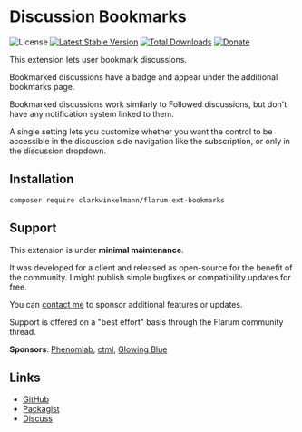 # Discussion Bookmarks

![License](https://img.shields.io/badge/license-MIT-blue.svg) [![Latest Stable Version](https://img.shields.io/packagist/v/clarkwinkelmann/flarum-ext-bookmarks.svg)](https://packagist.org/packages/clarkwinkelmann/flarum-ext-bookmarks) [![Total Downloads](https://img.shields.io/packagist/dt/clarkwinkelmann/flarum-ext-bookmarks.svg)](https://packagist.org/packages/clarkwinkelmann/flarum-ext-bookmarks) [![Donate](https://img.shields.io/badge/paypal-donate-yellow.svg)](https://www.paypal.me/clarkwinkelmann)

This extension lets user bookmark discussions.

Bookmarked discussions have a badge and appear under the additional bookmarks page.

Bookmarked discussions work similarly to Followed discussions, but don't have any notification system linked to them.

A single setting lets you customize whether you want the control to be accessible in the discussion side navigation like the subscription, or only in the discussion dropdown.

## Installation

    composer require clarkwinkelmann/flarum-ext-bookmarks

## Support

This extension is under **minimal maintenance**.

It was developed for a client and released as open-source for the benefit of the community.
I might publish simple bugfixes or compatibility updates for free.

You can [contact me](https://clarkwinkelmann.com/flarum) to sponsor additional features or updates.

Support is offered on a "best effort" basis through the Flarum community thread.

**Sponsors**: [Phenomlab](https://phenomlab.net/), [ctml](https://discuss.flarum.org/u/ctml), [Glowing Blue](https://glowingblue.com/)

## Links

- [GitHub](https://github.com/clarkwinkelmann/flarum-ext-bookmarks)
- [Packagist](https://packagist.org/packages/clarkwinkelmann/flarum-ext-bookmarks)
- [Discuss](https://discuss.flarum.org/d/25357)
